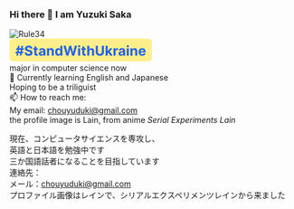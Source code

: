 ### Hi there 👋 I am Yuzuki Saka  
![Rule34](https://count.getloli.com/get/@ChouYuduki.github.readme?theme=rule34)   
[![Stand With Ukraine](https://raw.githubusercontent.com/vshymanskyy/StandWithUkraine/main/badges/StandWithUkraine.svg)](https://stand-with-ukraine.pp.ua)  
major in computer science now  
🌱 Currently learning English and Japanese  
Hoping to be a triliguist  
📫 How to reach me:  
My email: chouyuduki@gmail.com  
the profile image is Lain, from anime *Serial Experiments Lain*

現在、コンピュータサイエンスを専攻し、  
英語と日本語を勉強中です  
三か国語話者になることを目指しています  
連絡先：  
メール：chouyuduki@gmail.com  
プロファイル画像はレインで、シリアルエクスペリメンツレインから来ました  

<!--
**ChouYuduki/ChouYuduki** is a ✨ _special_ ✨ repository because its `README.md` (this file) appears on your GitHub profile.

Here are some ideas to get you started:

- 🔭 I’m currently working on ...
- 🌱 I’m currently learning ...
- 👯 I’m looking to collaborate on ...
- 🤔 I’m looking for help with ...
- 💬 Ask me about ...
- 📫 How to reach me: ...
- 😄 Pronouns: ...
- ⚡ Fun fact: ...
-->
